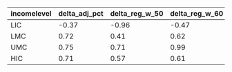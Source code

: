 |incomelevel |   delta_adj_pct |   delta_reg_w_50  |  delta_reg_w_60  |  delta_reg_w_70 |   delta_reg_w_80 |   delta_reg_w_90  |
|-----	|------------	|-----------	|-----------	|-----------	|-----------	|-----------	|
|LIC	| -0.37 |	-0.96 |	-0.47 |	0.01 |	0.90 |	1.78 |
|LMC	| 0.72 |	0.41 |	0.62 |	0.89 |	1.15 |	1.16 |
|UMC	| 0.75 |	0.71 |	0.99 |	1.41 |	1.84 |	2.24 |
|HIC	| 0.71 |	0.57 |	0.61 |	0.63 |	1.09 |	1.09 |
